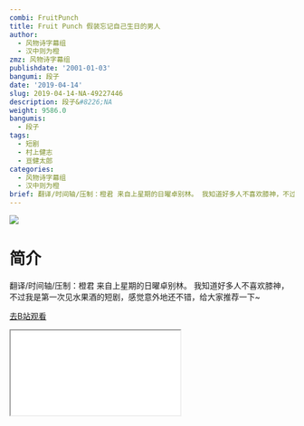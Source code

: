 ```yaml
---
combi: FruitPunch
title: Fruit Punch 假装忘记自己生日的男人
author:
  - 风物诗字幕组
  - 汉中则为橙
zmz: 风物诗字幕组
publishdate: '2001-01-03'
bangumi: 段子
date: '2019-04-14'
slug: 2019-04-14-NA-49227446
description: 段子&#8226;NA
weight: 9586.0
bangumis:
  - 段子
tags:
  - 短剧
  - 村上健志
  - 亘健太郎
categories:
  - 风物诗字幕组
  - 汉中则为橙
brief: 翻译/时间轴/压制：橙君 来自上星期的日曜卓别林。 我知道好多人不喜欢膝神，不过我是第一次见水果酒的短剧，感觉意外地还不错，给大家推荐一下~
---
```

![](https://raw.githubusercontent.com/tcgriffith/owaraisite/master/static/tmpimg/G2emQyY.jpg)
# 简介  
翻译/时间轴/压制：橙君
来自上星期的日曜卓别林。
我知道好多人不喜欢膝神，不过我是第一次见水果酒的短剧，感觉意外地还不错，给大家推荐一下~  

[去B站观看](https://www.bilibili.com/video/av49227446/)
<div class ="resp-container"><iframe class="testiframe" src="//player.bilibili.com/player.html?aid=49227446"", scrolling="no", allowfullscreen="true" > </iframe></div> 
